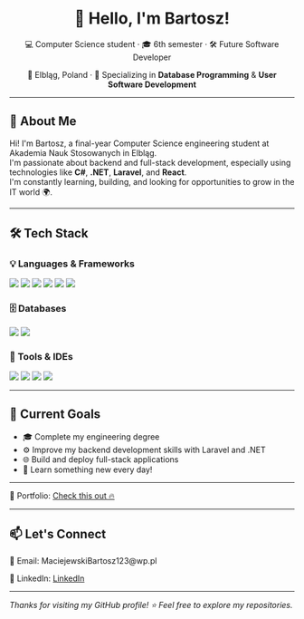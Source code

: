 <h1 align="center">👋 Hello, I'm Bartosz!</h1>

<p align="center">
  💻 Computer Science student · 🎓 6th semester · 🛠️ Future Software Developer
</p>

<p align="center">
  📍 Elbląg, Poland · 🎯 Specializing in <strong>Database Programming</strong> & <strong>User Software Development</strong>
</p>

---

## 🚀 About Me

Hi! I'm Bartosz, a final-year Computer Science engineering student at Akademia Nauk Stosowanych in Elbląg.  
I'm passionate about backend and full-stack development, especially using technologies like **C#**, **.NET**, **Laravel**, and **React**.  
I'm constantly learning, building, and looking for opportunities to grow in the IT world 🌍.

---

## 🛠️ Tech Stack

### 💡 Languages & Frameworks  
<p>
  <img src="https://img.shields.io/badge/C%23-239120?style=for-the-badge&logo=c-sharp&logoColor=white" />
  <img src="https://img.shields.io/badge/.NET-512BD4?style=for-the-badge&logo=dotnet&logoColor=white" />
  <img src="https://img.shields.io/badge/React-61DAFB?style=for-the-badge&logo=react&logoColor=black" />
  <img src="https://img.shields.io/badge/Laravel-FF2D20?style=for-the-badge&logo=laravel&logoColor=white" />
  <img src="https://img.shields.io/badge/JavaScript-F7DF1E?style=for-the-badge&logo=javascript&logoColor=black" />
  <img src="https://img.shields.io/badge/PHP-777BB4?style=for-the-badge&logo=php&logoColor=white" />
</p>

### 🗄️ Databases  
<p>
  <img src="https://img.shields.io/badge/MySQL-4479A1?style=for-the-badge&logo=mysql&logoColor=white" />
  <img src="https://img.shields.io/badge/SQLite-003B57?style=for-the-badge&logo=sqlite&logoColor=white" />
</p>

### 🧰 Tools & IDEs  
<p>
  <img src="https://img.shields.io/badge/Visual Studio-5C2D91?style=for-the-badge&logo=visual-studio&logoColor=white" />
  <img src="https://img.shields.io/badge/VS Code-007ACC?style=for-the-badge&logo=visual-studio-code&logoColor=white" />
  <img src="https://img.shields.io/badge/XAMPP-FB7A24?style=for-the-badge&logo=xampp&logoColor=white" />
  <img src="https://img.shields.io/badge/Git-F05032?style=for-the-badge&logo=git&logoColor=white" />
</p>

---

## 🌱 Current Goals

- 🎓 Complete my engineering degree  
- ⚙️ Improve my backend development skills with Laravel and .NET  
- 🌐 Build and deploy full-stack applications  
- 🧠 Learn something new every day!


---


🎯 Portfolio: [Check this out 🔥](https://onlybart123.github.io)


---


## 📫 Let's Connect

<p>
  📧 Email: MaciejewskiBartosz123@wp.pl
  
  🔗 LinkedIn: [LinkedIn](https://www.linkedin.com/in/bartosz-maciejewski-0b1041341/?locale=en_US)
</p>

---

_Thanks for visiting my GitHub profile! ⭐ Feel free to explore my repositories._
